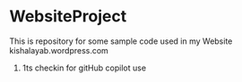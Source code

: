 # WebsiteProject
This is repository for some sample code used in my Website kishalayab.wordpress.com

1. 1ts checkin for gitHub copilot use

